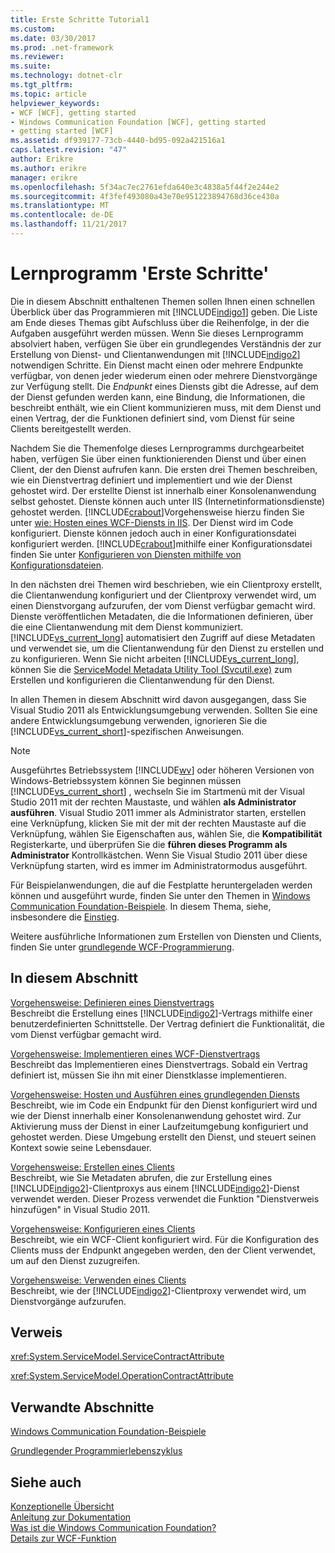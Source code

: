```yaml
---
title: Erste Schritte Tutorial1
ms.custom: 
ms.date: 03/30/2017
ms.prod: .net-framework
ms.reviewer: 
ms.suite: 
ms.technology: dotnet-clr
ms.tgt_pltfrm: 
ms.topic: article
helpviewer_keywords:
- WCF [WCF], getting started
- Windows Communication Foundation [WCF], getting started
- getting started [WCF]
ms.assetid: df939177-73cb-4440-bd95-092a421516a1
caps.latest.revision: "47"
author: Erikre
ms.author: erikre
manager: erikre
ms.openlocfilehash: 5f34ac7ec2761efda640e3c4838a5f44f2e244e2
ms.sourcegitcommit: 4f3fef493080a43e70e951223894768d36ce430a
ms.translationtype: MT
ms.contentlocale: de-DE
ms.lasthandoff: 11/21/2017
---
```

# <a name="getting-started-tutorial"></a>Lernprogramm 'Erste Schritte'
Die in diesem Abschnitt enthaltenen Themen sollen Ihnen einen schnellen Überblick über das Programmieren mit [!INCLUDE[indigo1](../../../includes/indigo1-md.md)] geben. Die Liste am Ende dieses Themas gibt Aufschluss über die Reihenfolge, in der die Aufgaben ausgeführt werden müssen. Wenn Sie dieses Lernprogramm absolviert haben, verfügen Sie über ein grundlegendes Verständnis der zur Erstellung von Dienst- und Clientanwendungen mit [!INCLUDE[indigo2](../../../includes/indigo2-md.md)] notwendigen Schritte. Ein Dienst macht einen oder mehrere Endpunkte verfügbar, von denen jeder wiederum einen oder mehrere Dienstvorgänge zur Verfügung stellt. Die *Endpunkt* eines Diensts gibt die Adresse, auf dem der Dienst gefunden werden kann, eine Bindung, die Informationen, die beschreibt enthält, wie ein Client kommunizieren muss, mit dem Dienst und einen Vertrag, der die Funktionen definiert sind, vom Dienst für seine Clients bereitgestellt werden.  
  
 Nachdem Sie die Themenfolge dieses Lernprogramms durchgearbeitet haben, verfügen Sie über einen funktionierenden Dienst und über einen Client, der den Dienst aufrufen kann. Die ersten drei Themen beschreiben, wie ein Dienstvertrag definiert und implementiert und wie der Dienst gehostet wird. Der erstellte Dienst ist innerhalb einer Konsolenanwendung selbst gehostet. Dienste können auch unter IIS (Internetinformationsdienste) gehostet werden. [!INCLUDE[crabout](../../../includes/crabout-md.md)]Vorgehensweise hierzu finden Sie unter [wie: Hosten eines WCF-Diensts in IIS](../../../docs/framework/wcf/feature-details/how-to-host-a-wcf-service-in-iis.md). Der Dienst wird im Code konfiguriert. Dienste können jedoch auch in einer Konfigurationsdatei konfiguriert werden. [!INCLUDE[crabout](../../../includes/crabout-md.md)]mithilfe einer Konfigurationsdatei finden Sie unter [Konfigurieren von Diensten mithilfe von Konfigurationsdateien](../../../docs/framework/wcf/configuring-services-using-configuration-files.md).  
  
 In den nächsten drei Themen wird beschrieben, wie ein Clientproxy erstellt, die Clientanwendung konfiguriert und der Clientproxy verwendet wird, um einen Dienstvorgang aufzurufen, der vom Dienst verfügbar gemacht wird. Dienste veröffentlichen Metadaten, die die Informationen definieren, über die eine Clientanwendung mit dem Dienst kommuniziert. [!INCLUDE[vs_current_long](../../../includes/vs-current-long-md.md)] automatisiert den Zugriff auf diese Metadaten und verwendet sie, um die Clientanwendung für den Dienst zu erstellen und zu konfigurieren. Wenn Sie nicht arbeiten [!INCLUDE[vs_current_long](../../../includes/vs-current-long-md.md)], können Sie die [ServiceModel Metadata Utility Tool (Svcutil.exe)](../../../docs/framework/wcf/servicemodel-metadata-utility-tool-svcutil-exe.md) zum Erstellen und konfigurieren die Clientanwendung für den Dienst.  
  
 In allen Themen in diesem Abschnitt wird davon ausgegangen, dass Sie Visual Studio 2011 als Entwicklungsumgebung verwenden. Sollten Sie eine andere Entwicklungsumgebung verwenden, ignorieren Sie die [!INCLUDE[vs_current_short](../../../includes/vs-current-short-md.md)]-spezifischen Anweisungen.  
  
> [!NOTE]
>  Ausgeführtes Betriebssystem [!INCLUDE[wv](../../../includes/wv-md.md)] oder höheren Versionen von Windows-Betriebssystem können Sie beginnen müssen [!INCLUDE[vs_current_short](../../../includes/vs-current-short-md.md)] , wechseln Sie im Startmenü mit der Visual Studio 2011 mit der rechten Maustaste, und wählen **als Administrator ausführen**. Visual Studio 2011 immer als Administrator starten, erstellen eine Verknüpfung, klicken Sie mit der mit der rechten Maustaste auf die Verknüpfung, wählen Sie Eigenschaften aus, wählen Sie, die **Kompatibilität** Registerkarte, und überprüfen Sie die **führen dieses Programm als Administrator** Kontrollkästchen. Wenn Sie Visual Studio&#160;2011 über diese Verknüpfung starten, wird es immer im Administratormodus ausgeführt.  
  
 Für Beispielanwendungen, die auf die Festplatte heruntergeladen werden können und ausgeführt wurde, finden Sie unter den Themen in [Windows Communication Foundation-Beispiele](http://msdn.microsoft.com/en-us/8ec9d192-5d81-4f64-bfd3-90c5e5858c91). In diesem Thema, siehe, insbesondere die [Einstieg](../../../docs/framework/wcf/samples/getting-started-sample.md).  
  
 Weitere ausführliche Informationen zum Erstellen von Diensten und Clients, finden Sie unter [grundlegende WCF-Programmierung](../../../docs/framework/wcf/basic-wcf-programming.md).  
  
## <a name="in-this-section"></a>In diesem Abschnitt  
 [Vorgehensweise: Definieren eines Dienstvertrags](../../../docs/framework/wcf/how-to-define-a-wcf-service-contract.md)  
 Beschreibt die Erstellung eines [!INCLUDE[indigo2](../../../includes/indigo2-md.md)]-Vertrags mithilfe einer benutzerdefinierten Schnittstelle. Der Vertrag definiert die Funktionalität, die vom Dienst verfügbar gemacht wird.  
  
 [Vorgehensweise: Implementieren eines WCF-Dienstvertrags](../../../docs/framework/wcf/how-to-implement-a-wcf-contract.md)  
 Beschreibt das Implementieren eines Dienstvertrags. Sobald ein Vertrag definiert ist, müssen Sie ihn mit einer Dienstklasse implementieren.  
  
 [Vorgehensweise: Hosten und Ausführen eines grundlegenden Diensts](../../../docs/framework/wcf/how-to-host-and-run-a-basic-wcf-service.md)  
 Beschreibt, wie im Code ein Endpunkt für den Dienst konfiguriert wird und wie der Dienst innerhalb einer Konsolenanwendung gehostet wird. Zur Aktivierung muss der Dienst in einer Laufzeitumgebung konfiguriert und gehostet werden. Diese Umgebung erstellt den Dienst, und steuert seinen Kontext sowie seine Lebensdauer.  
  
 [Vorgehensweise: Erstellen eines Clients](../../../docs/framework/wcf/how-to-create-a-wcf-client.md)  
 Beschreibt, wie Sie Metadaten abrufen, die zur Erstellung eines [!INCLUDE[indigo2](../../../includes/indigo2-md.md)]-Clientproxys aus einem [!INCLUDE[indigo2](../../../includes/indigo2-md.md)]-Dienst verwendet werden. Dieser Prozess verwendet die Funktion "Dienstverweis hinzufügen" in Visual Studio 2011.  
  
 [Vorgehensweise: Konfigurieren eines Clients](../../../docs/framework/wcf/how-to-configure-a-basic-wcf-client.md)  
 Beschreibt, wie ein WCF-Client konfiguriert wird. Für die Konfiguration des Clients muss der Endpunkt angegeben werden, den der Client verwendet, um auf den Dienst zuzugreifen.  
  
 [Vorgehensweise: Verwenden eines Clients](../../../docs/framework/wcf/how-to-use-a-wcf-client.md)  
 Beschreibt, wie der [!INCLUDE[indigo2](../../../includes/indigo2-md.md)]-Clientproxy verwendet wird, um Dienstvorgänge aufzurufen.  
  
## <a name="reference"></a>Verweis  
 <xref:System.ServiceModel.ServiceContractAttribute>  
  
 <xref:System.ServiceModel.OperationContractAttribute>  
  
## <a name="related-sections"></a>Verwandte Abschnitte  
 [Windows Communication Foundation-Beispiele](http://msdn.microsoft.com/en-us/8ec9d192-5d81-4f64-bfd3-90c5e5858c91)  
  
 [Grundlegender Programmierlebenszyklus](../../../docs/framework/wcf/basic-programming-lifecycle.md)  
  
## <a name="see-also"></a>Siehe auch  
 [Konzeptionelle Übersicht](../../../docs/framework/wcf/conceptual-overview.md)  
 [Anleitung zur Dokumentation](../../../docs/framework/wcf/guide-to-the-documentation.md)  
 [Was ist die Windows Communication Foundation?](../../../docs/framework/wcf/whats-wcf.md)  
 [Details zur WCF-Funktion](../../../docs/framework/wcf/feature-details/index.md)
